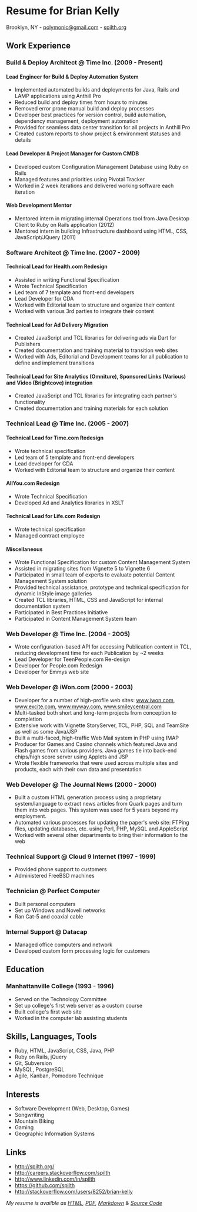 # Resume for Brian Kelly

Brooklyn, NY - <polymonic@gmail.com> - [spilth.org](http://www.spilth.org)

## Work Experience

### Build & Deploy Architect @ Time Inc. (2009 - Present)

#### Lead Engineer for Build & Deploy Automation System

- Implemented automated builds and deployments for Java, Rails and LAMP applications using Anthill Pro
- Reduced build and deploy times from hours to minutes
- Removed error prone manual build and deploy processes
- Developer best practices for version control, build automation, dependency management, deployment automation
- Provided for seamless data center transition for all projects in Anthill Pro
- Created custom reports to show project & environment statuses and details

#### Lead Developer & Project Manager for Custom CMDB

- Developed custom Configuration Management Database using Ruby on Rails
- Managed features and priorities using Pivotal Tracker
- Worked in 2 week iterations and delivered working software each iteration

#### Web Development Mentor

- Mentored intern in migrating internal Operations tool from Java Desktop Client to Ruby on Rails application (2012)
- Mentored intern in building Infrastructure dashboard using HTML, CSS, JavaScript/JQuery (2011)

### Software Architect @ Time Inc. (2007 - 2009)

#### Technical Lead for Health.com Redesign

- Assisted in writing Functional Specification
- Wrote Technical Specification
- Led team of 7 template and front-end developers
- Lead Developer for CDA
- Worked with Editorial team to structure and organize their content
- Worked with various 3rd parties to integrate their content

#### Technical Lead for Ad Delivery Migration

- Created JavaScript and TCL libraries for delivering ads via Dart for Publishers
- Created documentation and training material to transition web sites
- Worked with Ads, Editorial and Development teams for all publication to define and implement transitions

#### Technical Lead for Site Analytics (Omniture), Sponsored Links (Various) and Video (Brightcove) integration

- Created JavaScript and TCL libraries for integrating each partner's functionality
- Created documentation and training materials for each solution

### Technical Lead @ Time Inc. (2005 - 2007)

#### Technical Lead for Time.com Redesign

- Wrote technical specification
- Led team of 5 template and front-end developers
- Lead developer for CDA
- Worked with Editorial team to structure and organize their content

#### AllYou.com Redesign

- Wrote Technical Specification
- Developed Ad and Analytics libraries in XSLT

#### Technical Lead for Life.com Redesign

- Wrote technical specification
- Managed contract employee 

#### Miscellaneous

- Wrote Functional Specification for custom Content Management System
- Assisted in migrating sites from Vignette 5 to Vignette 6
- Participated in small team of experts to evaluate potential Content Management System solution
- Provided technical assistance, prototype and technical specification for dynamic InStyle image galleries
- Created TCL libraries, HTML, CSS and JavaScript for internal documentation system 
- Participated in Best Practices Initiative
- Participated in Content Management System team

### Web Developer @ Time Inc. (2004 - 2005)

- Wrote configuration-based API for accessing Publication content in TCL, reducing development time for each Publication by ~2 weeks
- Lead Developer for TeenPeople.com Re-design
- Developer for People.com Redesign
- Developer for Emmys web site

### Web Developer @ iWon.com (2000 - 2003)

- Developer for a number of high-profile web sites: www.iwon.com, www.excite.com, www.myway.com, www.smileycentral.com
- Multi-tasked both short and long-term projects from conception to completion
- Extensive work with Vignette StoryServer, TCL, PHP, SQL and TeamSite as well as some Java/JSP
- Built a multi-faced, high-traffic Web Mail system in PHP using IMAP
- Producer for Games and Casino channels which featured Java and Flash games from various providers. Java games tie into back-end chips/high score server using Applets and JSP
- Wrote flexible frameworks that were used across multiple sites and products, each with their own data and presentation

### Web Developer @ The Journal News (2000 - 2000)

- Built a custom HTML generation process using a proprietary system/language to extract news articles from Quark pages and turn them into web pages. This system was used for 5 years beyond my employment.
- Automated various processes for updating the paper's web site: FTPing files, updating databases, etc. using Perl, PHP, MySQL and AppleScript
- Worked with several other departments to bring their information to the web

### Technical Support @ Cloud 9 Internet (1997 - 1999)

- Provided phone support to customers
- Administered FreeBSD machines

### Technician @ Perfect Computer

- Built personal computers
- Set up Windows and Novell networks
- Ran Cat-5 and coaxial cable

### Internal Support @ Datacap

- Managed office computers and network
- Developed custom form processing logic for customers

## Education

### Manhattanville College (1993 - 1996)

- Served on the Technology Committee
- Set up college's first web server as a custom course
- Built college's first web site
- Worked in the computer lab assisting students

## Skills, Languages, Tools

- Ruby, HTML, JavaScript, CSS, Java, PHP
- Ruby on Rails, jQuery
- Git, Subversion
- MySQL, PostgreSQL
- Agile, Kanban, Pomodoro Technique

## Interests

- Software Development (Web, Desktop, Games)
- Songwriting
- Mountain Biking
- Gaming
- Geographic Information Systems

## Links

- <http://spilth.org/>
- <http://careers.stackoverflow.com/spilth>
- <http://www.linkedin.com/in/spilth>
- <https://github.com/spilth>
- <http://stackoverflow.com/users/8252/brian-kelly>

*My resume is availble as [HTML](http://resume.spilth.org), [PDF](http://resume.spilth.org/brian_kelly_resume.pdf), [Markdown](http://resume.spilth.org/brian_kelly_resume.md) & [Source Code](https://github.com/spilth/resume.spilth.org)*

